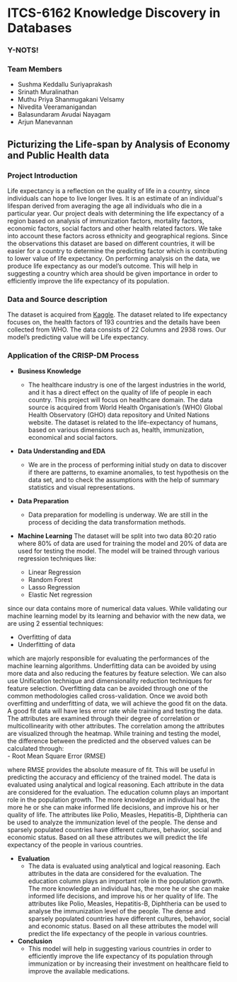 
# ITCS-6162 Knowledge Discovery in Databases
<h3> Y-NOTS! </h3>
<h3> Team Members </h3>

-	Sushma Keddallu Suriyaprakash
-	Srinath Muralinathan
-	Muthu Priya Shanmugakani Velsamy
-	Nivedita Veeramanigandan
-	Balasundaram Avudai Nayagam
-	Arjun Manevannan

## Picturizing the Life-span by Analysis of Economy and Public Health data
<h3>Project Introduction</h3>
	Life expectancy is a reflection on the quality of life in a country, since individuals can hope to live longer lives. It is an estimate of an individual's lifespan derived from averaging the age all individuals who die in a particular year. Our project deals with determining the life expectancy of a region based on analysis of immunization factors, mortality factors, economic factors, social factors and other health related factors. We take into account these factors across ethnicity and geographical regions. Since the observations this dataset are based on different countries, it will be easier for a country to determine the predicting factor which is contributing to lower value of life expectancy. On performing analysis on the data, we produce life expectancy as our model’s outcome. This will help in suggesting a country which area should be given importance in order to efficiently improve the life expectancy of its population.
	
### Data and Source description
The dataset is acquired from [Kaggle](https://www.kaggle.com/kumarajarshi/life-expectancy-who/).
The dataset related to life expectancy focuses on, the health factors of 193 countries and the details have been collected from WHO. The data consists of 22 Columns and 2938 rows. Our model’s predicting value will be Life expectancy.

### Application of the CRISP-DM Process
- <b>Business Knowledge</b>
  - The healthcare industry is one of the largest industries in the world, and it has a direct effect on the quality of life of people in each country. This project will focus on healthcare domain. The data source is acquired from World Health Organisation’s (WHO) Global Health Observatory (GHO) data repository and United Nations website. The dataset is related to the life-expectancy of humans, based on various dimensions such as, health, immunization, economical and social factors. 
- <b>Data Understanding and EDA</b>
  - We are in the process of performing initial study on data to discover if there are patterns, to examine anomalies, to test hypothesis on the data set, and to check the assumptions with the help of summary statistics and visual representations.
- <b>Data Preparation</b>
  - Data preparation for modelling is underway. We are still in the process of deciding the data transformation methods. 
- <b>Machine Learning</b>
  The dataset will be split into two data 80:20 ratio where 80% of data are used for training the model and 20% of data are used for testing the model. The model will be trained through various regression techniques like:<br>
  
	- Linear Regression<br>
	- Random Forest<br>
	- Lasso Regression<br>
	- Elastic Net regression<br>
	
since our data contains more of numerical data values. While validating our machine learning model by its learning and behavior with the new data, we are using 2 essential techniques:<br>
	
   - Overfitting of data<br>
   - Underfitting of data<br>
	
which are majorly responsible for evaluating the performances of the machine learning algorithms. Underfitting data can be avoided by using more data and also reducing the features by feature selection. We can also use Unification technique and dimensionality reduction techniques for feature selection. Overfitting data can be avoided through one of the common methodologies called cross-validation. Once we avoid both overfitting and underfitting of data, we will achieve the good fit on the data. A good fit data will have less error rate while training and testing the data.<br>
The attributes are examined through their degree of correlation or multicollinearity with other attributes. The correlation among the attributes are visualized through the heatmap. While training and testing the model, the difference between the predicted and the observed values can be calculated through:<br>
 	- Root Mean Square Error (RMSE)<br>
	
where RMSE provides the absolute measure of fit. This will be useful in predicting the accuracy and efficiency of the trained model.
The data is evaluated using analytical and logical reasoning. Each attribute in the data are considered for the evaluation. The education column plays an important role in the population growth. The more knowledge an individual has, the more he or she can make informed life decisions, and improve his or her quality of life.
The attributes like Polio, Measles, Hepatitis-B, Diphtheria can be used to analyze the immunization level of the people. The dense and sparsely populated countries have different cultures, behavior, social and economic status. Based on all these attributes we will predict the life expectancy of the people in various countries.<br>
- <b>Evaluation</b>
  - The data is evaluated using analytical and logical reasoning. Each attributes in the data are considered for the evaluation. The education column plays an important role in the population growth. The more knowledge an individual has, the more he or she can make informed life decisions, and improve his or her quality of life. 
The attributes like Polio, Measles, Hepatitis-B, Diphtheria can be used to analyse the immunization level of the people. The dense and sparsely populated countries have different cultures, behavior, social and economic status. Based on all these attributes the model will predict the life expectancy of the people in various countries. 
- <b>Conclusion</b>
  - This model will help in suggesting various countries in order to efficiently improve the life expectancy of its population through immunization or by increasing their investment on healthcare field to improve the available medications.

